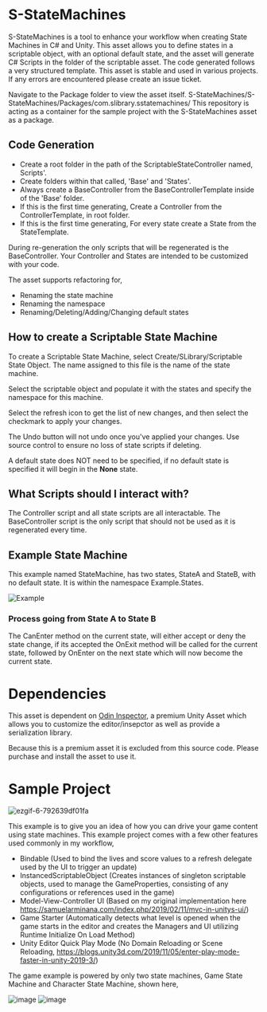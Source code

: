 # S-StateMachines

S-StateMachines is a tool to enhance your workflow when creating State Machines in C# and Unity. This asset allows you to define states in a scriptable object, with an optional default state, and the asset will generate C# Scripts in the folder of the scriptable asset. The code generated follows a very structured template. This asset is stable and used in various projects. If any errors are encountered please create an issue ticket.

Navigate to the Package folder to view the asset itself. S-StateMachines/S-StateMachines/Packages/com.slibrary.sstatemachines/
This repository is acting as a container for the sample project with the S-StateMachines asset as a package.

## Code Generation
- Create a root folder in the path of the ScriptableStateController named, <INSERTNAME>Scripts'.  
- Create folders within that called, 'Base' and 'States'.  
- Always create a Base<INSERTNAME>Controller from the BaseControllerTemplate inside of the 'Base' folder.
- If this is the first time generating, Create a <INSERTNAME>Controller from the ControllerTemplate, in root folder.
- If this is the first time generating, For every state create a <INSERTNAME>State from the StateTemplate.
  
During re-generation the only scripts that will be regenerated is the BaseController. Your Controller and States are intended to be customized with your code.

The asset supports refactoring for,
- Renaming the state machine
- Renaming the namespace
- Renaming/Deleting/Adding/Changing default states

## How to create a Scriptable State Machine
To create a Scriptable State Machine, select Create/SLibrary/Scriptable State Object. The name assigned to this file is the name of the state machine.

Select the scriptable object and populate it with the states and specify the namespace for this machine.

Select the refresh icon to get the list of new changes, and then select the checkmark to apply your changes. 

The Undo button will not undo once you've applied your changes. Use source control to ensure no loss of state scripts if deleting.

A default state does NOT need to be specified, if no default state is specified it will begin in the **None** state.

## What Scripts should I interact with?
The Controller script and all state scripts are all interactable. The BaseController script is the only script that should not be used as it is regenerated every time.

## Example State Machine
This example named StateMachine, has two states, StateA and StateB, with no default state. It is within the namespace Example.States.

![Example](http://samuelarminana.com/u/15487c064-fd6d-4f65-8ce1-0aa7666ae706.png)

### Process going from State A to State B
The CanEnter method on the current state, will either accept or deny the state change, if its accepted the OnExit method will be called for the current state, followed by OnEnter on the next state which will now become the current state.

# Dependencies
This asset is dependent on [Odin Inspector](https://odininspector.com/), a premium Unity Asset which allows you to customize the editor/insepctor as well as provide a serialization library. 

Because this is a premium asset it is excluded from this source code. Please purchase and install the asset to use it.


# Sample Project
![ezgif-6-792639df01fa](https://user-images.githubusercontent.com/1653929/111410752-b4769080-86af-11eb-9351-34efcd4471c0.gif)

This example is to give you an idea of how you can drive your game content using state machines. This example project comes with a few other features used commonly in my workflow,
- Bindable (Used to bind the lives and score values to a refresh delegate used by the UI to trigger an update)
- InstancedScriptableObject (Creates instances of singleton scriptable objects, used to manage the GameProperties, consisting of any configurations or references used in the game)
- Model-View-Controller UI (Based on my original implementation here https://samuelarminana.com/index.php/2019/02/11/mvc-in-unitys-ui/)
- Game Starter (Automatically detects what level is opened when the game starts in the editor and creates the Managers and UI utilizing Runtime Initialize On Load Method)
- Unity Editor Quick Play Mode (No Domain Reloading or Scene Reloading, https://blogs.unity3d.com/2019/11/05/enter-play-mode-faster-in-unity-2019-3/)

The game example is powered by only two state machines, Game State Machine and Character State Machine, shown here,

![image](https://user-images.githubusercontent.com/79631955/111406933-7b3b2200-86a9-11eb-982e-c5a17af48550.png)
![image](https://user-images.githubusercontent.com/79631955/111406992-9312a600-86a9-11eb-8e48-2184f5d4c315.png)

